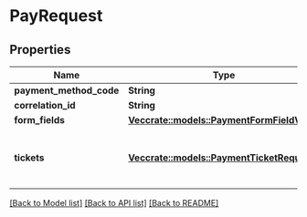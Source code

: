 # PayRequest

## Properties

Name | Type | Description | Notes
------------ | ------------- | ------------- | -------------
**payment_method_code** | **String** |  | 
**correlation_id** | **String** |  | 
**form_fields** | [**Vec<crate::models::PaymentFormFieldValue>**](PaymentFormFieldValue.md) |  | 
**tickets** | [**Vec<crate::models::PaymentTicketRequest>**](PaymentTicketRequest.md) | Ticket collection requested to be paid from credit | 

[[Back to Model list]](../README.md#documentation-for-models) [[Back to API list]](../README.md#documentation-for-api-endpoints) [[Back to README]](../README.md)


